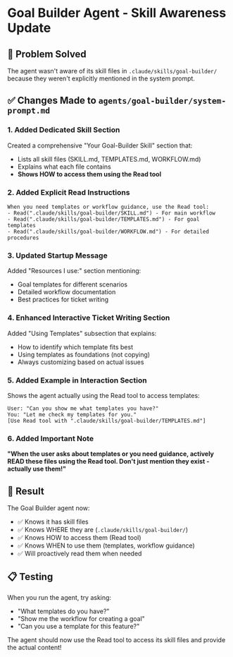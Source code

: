 # Goal Builder Agent - Skill Awareness Update

## 🎯 Problem Solved
The agent wasn't aware of its skill files in `.claude/skills/goal-builder/` because they weren't explicitly mentioned in the system prompt.

## ✅ Changes Made to `agents/goal-builder/system-prompt.md`

### 1. Added Dedicated Skill Section
Created a comprehensive "Your Goal-Builder Skill" section that:
- Lists all skill files (SKILL.md, TEMPLATES.md, WORKFLOW.md)
- Explains what each file contains
- **Shows HOW to access them using the Read tool**

### 2. Added Explicit Read Instructions
```
When you need templates or workflow guidance, use the Read tool:
- Read(".claude/skills/goal-builder/SKILL.md") - For main workflow
- Read(".claude/skills/goal-builder/TEMPLATES.md") - For goal templates
- Read(".claude/skills/goal-builder/WORKFLOW.md") - For detailed procedures
```

### 3. Updated Startup Message
Added "Resources I use:" section mentioning:
- Goal templates for different scenarios
- Detailed workflow documentation
- Best practices for ticket writing

### 4. Enhanced Interactive Ticket Writing Section
Added "Using Templates" subsection that explains:
- How to identify which template fits best
- Using templates as foundations (not copying)
- Always customizing based on actual issues

### 5. Added Example in Interaction Section
Shows the agent actually using the Read tool to access templates:
```
User: "Can you show me what templates you have?"
You: "Let me check my templates for you."
[Use Read tool with ".claude/skills/goal-builder/TEMPLATES.md"]
```

### 6. Added Important Note
**"When the user asks about templates or you need guidance, actively READ these files using the Read tool. Don't just mention they exist - actually use them!"**

## 🚀 Result
The Goal Builder agent now:
- ✅ Knows it has skill files
- ✅ Knows WHERE they are (`.claude/skills/goal-builder/`)
- ✅ Knows HOW to access them (Read tool)
- ✅ Knows WHEN to use them (templates, workflow guidance)
- ✅ Will proactively read them when needed

## 📋 Testing
When you run the agent, try asking:
- "What templates do you have?"
- "Show me the workflow for creating a goal"
- "Can you use a template for this feature?"

The agent should now use the Read tool to access its skill files and provide the actual content!